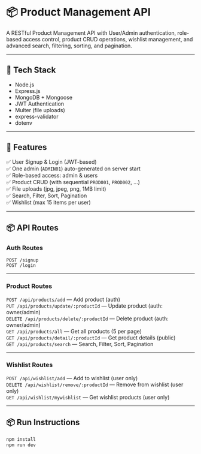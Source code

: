 # 📦 Product Management API

A RESTful Product Management API with User/Admin authentication, role-based access control, product CRUD operations, wishlist management, and advanced search, filtering, sorting, and pagination.

---

## 🚀 Tech Stack  
- Node.js  
- Express.js  
- MongoDB + Mongoose  
- JWT Authentication  
- Multer (file uploads)  
- express-validator  
- dotenv  

---

## 📖 Features  

✅ User Signup & Login (JWT-based)  
✅ One admin (`ADMIN01`) auto-generated on server start  
✅ Role-based access: admin & users  
✅ Product CRUD (with sequential `PROD001`, `PROD002`, …)  
✅ File uploads (jpg, jpeg, png, 1MB limit)  
✅ Search, Filter, Sort, Pagination  
✅ Wishlist (max 15 items per user)  

---

## 📦 API Routes

### Auth Routes  
`POST /signup`  
`POST /login`

---

### Product Routes  
`POST /api/products/add` — Add product (auth)  
`PUT /api/products/update/:productId` — Update product (auth: owner/admin)  
`DELETE /api/products/delete/:productId` — Delete product (auth: owner/admin)  
`GET /api/products/all` — Get all products (5 per page)  
`GET /api/products/detail/:productId` — Get product details (public)  
`GET /api/products/search` — Search, Filter, Sort, Pagination  

---

### Wishlist Routes  
`POST /api/wishlist/add` — Add to wishlist (user only)  
`DELETE /api/wishlist/remove/:productId` — Remove from wishlist (user only)  
`GET /api/wishlist/mywishlist` — Get wishlist products (user only)

---

## 📦 Run Instructions  

```bash
npm install
npm run dev

